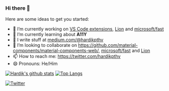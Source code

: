 ### Hi there 👋


Here are some ideas to get you started:

- 🔭 I’m currently working on [VS Code extensions](https://marketplace.visualstudio.com/publishers/hardikpthv), [Lion](https://github.com/ing-bank/lion/) and [microsoft/fast](https://github.com/microsoft/fast)
- 🌱 I’m currently learning about **A11Y**
- 📝 I write stuff at [medium.com/@hardikpthv](http://medium.com/@hardikpthv)
- 👯 I’m looking to collaborate on https://github.com/material-components/material-components-web/, [microsoft/fast](https://github.com/microsoft/fast) and [Lion](https://github.com/ing-bank/lion/)
- 📫 How to reach me: https://twitter.com/hardikpthv
- 😄 Pronouns: He/Him

[![Hardik's github stats](https://github-readme-stats.vercel.app/api?username=hardikpthv&count_private=true&show_icons=true&include_all_commits=true&theme=radical)](https://github.com/anuraghazra/github-readme-stats)
[![Top Langs](https://github-readme-stats.vercel.app/api/top-langs/?username=hardikpthv&layout=compact&theme=radical)](https://github.com/anuraghazra/github-readme-stats)

[![Twitter](https://img.shields.io/twitter/url/https/twitter.com/hardikpthv.svg?style=social&label=Follow%20hardikpthv)](https://twitter.com/hardikpthv)


<!-- 
  - 🤔 I’m looking for help with ... 
  - 💬 Ask me about ... 
  - ⚡ Fun fact: DC
-->
